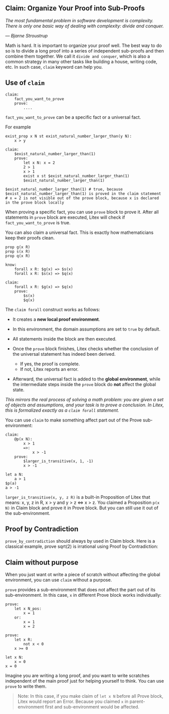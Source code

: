 ## Claim: Organize Your Proof into Sub-Proofs

_The most fundamental problem in software development is complexity. There is only one basic way of dealing with complexity: divide and conquer._

_— Bjarne Stroustrup_

Math is hard. It is important to organize your proof well. The best way to do so is to divide a long proof into a series of independent sub-proofs and then combine them together. We call it `divide and conquer`, which is also a common strategy in many other tasks like building a house, writing code, etc. In such case, `claim` keyword can help you.

## Use of `claim`

```
claim:
    fact_you_want_to_prove
    prove:
        ....
```

`fact_you_want_to_prove` can be a specific fact or a universal fact.

For example

``` litex
exist_prop x N st exist_natural_number_larger_than(y N):
    x > y

claim:
    $exist_natural_number_larger_than(1)
    prove:
        let x N: x = 2
        2 > 1
        x > 1
        exist x st $exist_natural_number_larger_than(1)
        $exist_natural_number_larger_than(1)

$exist_natural_number_larger_than(1) # true, because $exist_natural_number_larger_than(1) is proved in the claim statement
# x = 2 is not visible out of the prove block, because x is declared in the prove block locally
```

When proving a specific fact, you can use `prove` block to prove it. After all statements in `prove` block are executed, Litex will check if `fact_you_want_to_prove` is true.

You can also claim a universal fact. This is exactly how mathematicians keep their proofs clean.

```litex
prop g(x R)
prop s(x R)
prop q(x R)

know:
    forall x R: $g(x) => $s(x)
    forall x R: $s(x) => $q(x)

claim:
    forall x R: $g(x) => $q(x)
    prove:
        $s(x)
        $q(x)
```

The `claim forall` construct works as follows:

* It creates a **new local proof environment**.
* In this environment, the domain assumptions are set to `true` by default.
* All statements inside the block are then executed.
* Once the `prove` block finishes, Litex checks whether the conclusion of the universal statement has indeed been derived.

  * If yes, the proof is complete.
  * If not, Litex reports an error.
* Afterward, the universal fact is added to the **global environment**, while the intermediate steps inside the `prove` block do **not** affect the global state.

*This mirrors the real process of solving a math problem: you are given a set of objects and assumptions, and your task is to prove a conclusion. In Litex, this is formalized exactly as a `claim forall` statement.*

You can use `claim` to make something affect part out of the Prove sub-environment:

```litex
claim:
    @p(x N):
        x > 1
        =>:
            x > -1
    prove:
        $larger_is_transitive(x, 1, -1)
        x > -1

let a N:
    a > 1
$p(a)
a > -1
```

`larger_is_transitive(x, y, z R)` is a built-in Proposition of Litex that means: x, y, z in R, x > y and y > z <=> x > z. You claimed a Proposition `p(x N)` in Claim block and prove it in Prove block. But you can still use it out of the sub-environment.

## Proof by Contradiction

`prove_by_contradiction` should always by used in Claim block. Here is a classical example, prove sqrt(2) is irrational using Proof by Contradiction:

## Claim without purpose

When you just want ot write a piece of scratch without affecting the global environment, you can use `claim` without a purpose.

`prove` provides a sub-environment that does not affect the part out of its sub-environment. In this case, `x` in different Prove block works individually:

```litex
prove:
    let x N_pos:
        x = 1
    or:
        x = 1
        x = 2

prove:
    let x R:
        not x < 0
    x >= 0

let x N:
    x = 0
x = 0
```

Imagine you are writing a long proof, and you want to write scratches independent of the main proof just for helping yourself to think. You can use `prove` to write them.

> Note: In this case, if you make claim of `let x N` before all Prove block, Litex would report an Error. Because you claimed `x` in parent-environment first and sub-environment would be affected.

